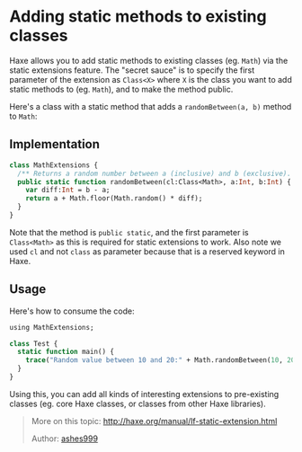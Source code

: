 [tags]: / "static-extension"

# Adding static methods to existing classes

Haxe allows you to add static methods to existing classes (eg. `Math`) via the static extensions feature. The "secret sauce" is to specify the first parameter of the extension as `Class<X>` where `X` is the class you want to add static methods to (eg. `Math`), and to make the method public.

Here's a class with a static method that adds a `randomBetween(a, b)` method to `Math`:

## Implementation

```haxe
class MathExtensions {
  /** Returns a random number between a (inclusive) and b (exclusive). */
  public static function randomBetween(cl:Class<Math>, a:Int, b:Int) {
    var diff:Int = b - a;
    return a + Math.floor(Math.random() * diff);
  }
}
```

Note that the method is `public static`, and the first parameter is `Class<Math>` as this is required for static extensions to work.
Also note we used `cl` and not `class` as parameter because that is a reserved keyword in Haxe.

## Usage

Here's how to consume the code:

```haxe
using MathExtensions;

class Test {
  static function main() {
    trace("Random value between 10 and 20:" + Math.randomBetween(10, 20));
  }
}
```

Using this, you can add all kinds of interesting extensions to pre-existing classes (eg. core Haxe classes, or classes from other Haxe libraries). 

> More on this topic: <http://haxe.org/manual/lf-static-extension.html>
> 
> Author: [ashes999](https://github.com/ashes999)
